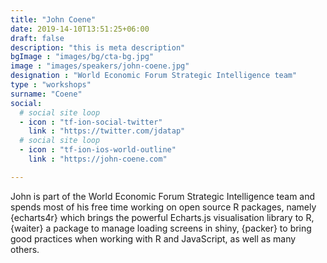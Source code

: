 ```yaml
---
title: "John Coene"
date: 2019-14-10T13:51:25+06:00
draft: false
description: "this is meta description"
bgImage : "images/bg/cta-bg.jpg"
image : "images/speakers/john-coene.jpg"
designation : "World Economic Forum Strategic Intelligence team"
type : "workshops"
surname: "Coene"
social:
  # social site loop
  - icon : "tf-ion-social-twitter"
    link : "https://twitter.com/jdatap"
  # social site loop
  - icon : "tf-ion-ios-world-outline"
    link : "https://john-coene.com"

---
```


John is part of the World Economic Forum Strategic Intelligence team and spends most of his free time working on open source R packages, namely {echarts4r} which brings the powerful Echarts.js visualisation library to R, {waiter} a package to manage loading screens in shiny, {packer} to bring good practices when working with R and JavaScript, as well as many others.


